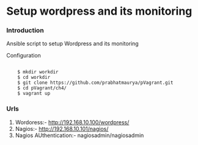 # Setup wordpress and its monitoring



### Introduction
Ansible script to setup Wordpress and its monitoring

Configuration
~~~~~~~~~~~~~

    $ mkdir workdir
    $ cd workdir
    $ git clone https://github.com/prabhatmaurya/pVagrant.git
    $ cd pVagrant/ch4/
    $ vagrant up
~~~~~~~~~~~~~

### Urls
1. Wordoress:- http://192.168.10.100/wordpress/
2. Nagios:- http://192.168.10.101/nagios/
3. Nagios AUthentication:-  nagiosadmin/nagiosadmin
